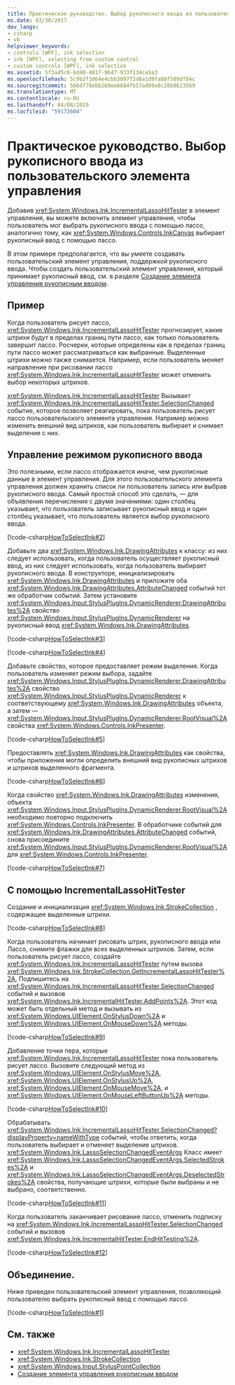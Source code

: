 ```yaml
---
title: Практическое руководство. Выбор рукописного ввода из пользовательского элемента управления
ms.date: 03/30/2017
dev_langs:
- csharp
- vb
helpviewer_keywords:
- controls [WPF], ink selection
- ink [WPF], selecting from custom control
- custom controls [WPF], ink selection
ms.assetid: 5f3a45c6-6d40-4017-9b47-933f134ceba3
ms.openlocfilehash: 5c9b2f3d64e4cbb309772d6a1d9fa88f589df84c
ms.sourcegitcommit: 5b6d778ebb269ee6684fb57ad69a8c28b06235b9
ms.translationtype: MT
ms.contentlocale: ru-RU
ms.lasthandoff: 04/08/2019
ms.locfileid: "59173604"
---
```

# <a name="how-to-select-ink-from-a-custom-control"></a>Практическое руководство. Выбор рукописного ввода из пользовательского элемента управления
Добавив <xref:System.Windows.Ink.IncrementalLassoHitTester> в элемент управления, вы можете включить элемент управления, чтобы пользователь мог выбрать рукописного ввода с помощью лассо, аналогично тому, как <xref:System.Windows.Controls.InkCanvas> выбирает рукописный ввод с помощью лассо.  
  
 В этом примере предполагается, что вы умеете создавать пользовательский элемент управления, поддержкой рукописного ввода.  Чтобы создать пользовательский элемент управления, который принимает рукописный ввод, см. в разделе [Создание элемента управления рукописным вводом](creating-an-ink-input-control.md).  
  
## <a name="example"></a>Пример  
 Когда пользователь рисует лассо, <xref:System.Windows.Ink.IncrementalLassoHitTester> прогнозирует, какие штрихи будут в пределах границ пути лассо, как только пользователь завершит лассо.  Росчерки, которые определены как в пределах границ пути лассо может рассматриваться как выбранные.  Выделенные штрихи можно также снимается.  Например, если пользователь меняет направление при рисовании лассо <xref:System.Windows.Ink.IncrementalLassoHitTester> может отменить выбор некоторых штрихов.  
  
 <xref:System.Windows.Ink.IncrementalLassoHitTester> Вызывает <xref:System.Windows.Ink.IncrementalLassoHitTester.SelectionChanged> событие, которое позволяет реагировать, пока пользователь рисует лассо пользовательского элемента управления.  Например можно изменить внешний вид штрихов, как пользователь выбирает и снимает выделение с них.  
  
## <a name="managing-the-ink-mode"></a>Управление режимом рукописного ввода  
 Это полезными, если лассо отображается иначе, чем рукописные данные в элемент управления. Для этого пользовательского элемента управления должен хранить список ли пользователь запись или выбрав рукописного ввода. Самый простой способ это сделать, — для объявления перечисления с двумя значениями: один столбец указывает, что пользователь записывает рукописный ввод и один столбец указывает, что пользователь является выбор рукописного ввода.  
  
 [!code-csharp[HowToSelectInk#2](~/samples/snippets/csharp/VS_Snippets_Wpf/HowToSelectInk/CSharp/InkSelector.cs#2)]
   
  
 Добавьте два <xref:System.Windows.Ink.DrawingAttributes> к классу: из них следует использовать, когда пользователь осуществляет рукописный ввод, из них следует использовать, когда пользователь выбирает рукописного ввода.  В конструкторе, инициализировать <xref:System.Windows.Ink.DrawingAttributes> и приложите оба <xref:System.Windows.Ink.DrawingAttributes.AttributeChanged> событий тот же обработчик событий. Затем установите <xref:System.Windows.Input.StylusPlugIns.DynamicRenderer.DrawingAttributes%2A> свойство <xref:System.Windows.Input.StylusPlugIns.DynamicRenderer> на рукописный ввод <xref:System.Windows.Ink.DrawingAttributes>.  
  
 [!code-csharp[HowToSelectInk#3](~/samples/snippets/csharp/VS_Snippets_Wpf/HowToSelectInk/CSharp/InkSelector.cs#3)]
   
[!code-csharp[HowToSelectInk#4](~/samples/snippets/csharp/VS_Snippets_Wpf/HowToSelectInk/CSharp/InkSelector.cs#4)]
  
  
 Добавьте свойство, которое предоставляет режим выделения. Когда пользователь изменяет режим выбора, задайте <xref:System.Windows.Input.StylusPlugIns.DynamicRenderer.DrawingAttributes%2A> свойство <xref:System.Windows.Input.StylusPlugIns.DynamicRenderer> к соответствующему <xref:System.Windows.Ink.DrawingAttributes> объекта, а затем — <xref:System.Windows.Input.StylusPlugIns.DynamicRenderer.RootVisual%2A> свойства <xref:System.Windows.Controls.InkPresenter>.  
  
 [!code-csharp[HowToSelectInk#5](~/samples/snippets/csharp/VS_Snippets_Wpf/HowToSelectInk/CSharp/InkSelector.cs#5)]
   
  
 Предоставлять <xref:System.Windows.Ink.DrawingAttributes> как свойства, чтобы приложения могли определить внешний вид рукописных штрихов и штрихов выделенного фрагмента.  
  
 [!code-csharp[HowToSelectInk#6](~/samples/snippets/csharp/VS_Snippets_Wpf/HowToSelectInk/CSharp/InkSelector.cs#6)]
   
  
 Когда свойство <xref:System.Windows.Ink.DrawingAttributes> изменения, объекта <xref:System.Windows.Input.StylusPlugIns.DynamicRenderer.RootVisual%2A> необходимо повторно подключить <xref:System.Windows.Controls.InkPresenter>.  В обработчике событий для <xref:System.Windows.Ink.DrawingAttributes.AttributeChanged> событий, снова присоедините <xref:System.Windows.Input.StylusPlugIns.DynamicRenderer.RootVisual%2A> для <xref:System.Windows.Controls.InkPresenter>.  
  
 [!code-csharp[HowToSelectInk#7](~/samples/snippets/csharp/VS_Snippets_Wpf/HowToSelectInk/CSharp/InkSelector.cs#7)]
   
  
## <a name="using-the-incrementallassohittester"></a>С помощью IncrementalLassoHitTester  
 Создание и инициализация <xref:System.Windows.Ink.StrokeCollection> , содержащее выделенные штрихи.  
  
 [!code-csharp[HowToSelectInk#8](~/samples/snippets/csharp/VS_Snippets_Wpf/HowToSelectInk/CSharp/InkSelector.cs#8)]
   
  
 Когда пользователь начинает рисовать штрих, рукописного ввода или Лассо, снимите флажки для всех выделенных штрихов. Затем, если пользователь рисует лассо, создайте <xref:System.Windows.Ink.IncrementalLassoHitTester> путем вызова <xref:System.Windows.Ink.StrokeCollection.GetIncrementalLassoHitTester%2A>, Подпишитесь на <xref:System.Windows.Ink.IncrementalLassoHitTester.SelectionChanged> событий и вызовов <xref:System.Windows.Ink.IncrementalHitTester.AddPoints%2A>. Этот код может быть отдельный метод и вызывать из <xref:System.Windows.UIElement.OnStylusDown%2A> и <xref:System.Windows.UIElement.OnMouseDown%2A> методы.  
  
 [!code-csharp[HowToSelectInk#9](~/samples/snippets/csharp/VS_Snippets_Wpf/HowToSelectInk/CSharp/InkSelector.cs#9)]
   
  
 Добавление точки пера, которые <xref:System.Windows.Ink.IncrementalLassoHitTester> пока пользователь рисует лассо.  Вызовите следующий метод из <xref:System.Windows.UIElement.OnStylusMove%2A>, <xref:System.Windows.UIElement.OnStylusUp%2A>, <xref:System.Windows.UIElement.OnMouseMove%2A>, и <xref:System.Windows.UIElement.OnMouseLeftButtonUp%2A> методы.  
  
 [!code-csharp[HowToSelectInk#10](~/samples/snippets/csharp/VS_Snippets_Wpf/HowToSelectInk/CSharp/InkSelector.cs#10)]
   
  
 Обрабатывать <xref:System.Windows.Ink.IncrementalLassoHitTester.SelectionChanged?displayProperty=nameWithType> событий, чтобы ответить, когда пользователь выбирает и отменяет выделение штрихов.  <xref:System.Windows.Ink.LassoSelectionChangedEventArgs> Класс имеет <xref:System.Windows.Ink.LassoSelectionChangedEventArgs.SelectedStrokes%2A> и <xref:System.Windows.Ink.LassoSelectionChangedEventArgs.DeselectedStrokes%2A> свойства, получающие штрихи, которые были выбраны и не выбрано, соответственно.  
  
 [!code-csharp[HowToSelectInk#11](~/samples/snippets/csharp/VS_Snippets_Wpf/HowToSelectInk/CSharp/InkSelector.cs#11)]
   
  
 Когда пользователь заканчивает рисование лассо, отменить подписку на <xref:System.Windows.Ink.IncrementalLassoHitTester.SelectionChanged> событий и вызовов <xref:System.Windows.Ink.IncrementalHitTester.EndHitTesting%2A>.  
  
 [!code-csharp[HowToSelectInk#12](~/samples/snippets/csharp/VS_Snippets_Wpf/HowToSelectInk/CSharp/InkSelector.cs#12)]
   
  
## <a name="putting-it-all-together"></a>Объединение.  
 Ниже приведен пользовательский элемент управления, позволяющий пользователю выбрать рукописный ввод с помощью лассо.  
  
 [!code-csharp[HowToSelectInk#1](~/samples/snippets/csharp/VS_Snippets_Wpf/HowToSelectInk/CSharp/InkSelector.cs#1)]
   
  
## <a name="see-also"></a>См. также

- <xref:System.Windows.Ink.IncrementalLassoHitTester>
- <xref:System.Windows.Ink.StrokeCollection>
- <xref:System.Windows.Input.StylusPointCollection>
- [Создание элемента управления рукописным вводом](creating-an-ink-input-control.md)
